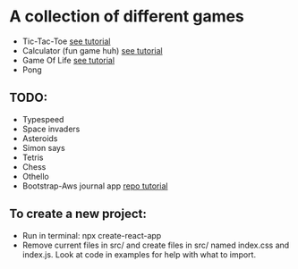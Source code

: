 # A collection of different games
 * Tic-Tac-Toe [see tutorial](https://reactjs.org/tutorial/tutorial.html#setup-option-2-local-development-environment) 
 * Calculator (fun game huh) [see tutorial](https://www.youtube.com/watch?v=ZtU7Mhf9vN8)
 * Game Of Life [see tutorial](https://www.youtube.com/watch?v=PM0_Er3SvFQ)
 * Pong
 
## TODO:
 * Typespeed 
 * Space invaders
 * Asteroids
 * Simon says
 * Tetris
 * Chess
 * Othello
 * Bootstrap-Aws journal app [repo tutorial](https://github.com/richardzcode/Journal-AWS-Amplify-Tutorial/tree/master/step-01)

 ## To create a new project:
 * Run in terminal: npx create-react-app <APP-NAME>
 * Remove current files in src/ and create files in src/ named index.css and index.js. Look at code in examples for help with what to import.